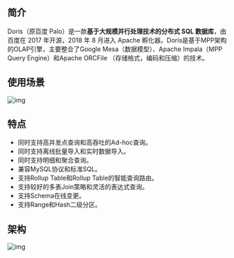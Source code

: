 ## 简介

Doris（原百度 Palo）是一款**基于大规模并行处理技术的分布式 SQL 数据库**，由百度在 2017 年开源，2018 年 8 月进入 Apache 孵化器。Doris是基于MPP架构的OLAP引擎，主要整合了Google Mesa（数据模型）、Apache Impala（MPP Query Engine）和Apache ORCFile （存储格式，编码和压缩）的技术。

## 使用场景

![img](https://cdn.jsdelivr.net/gh/hivefans/mypic/2020/07/22/93c0bc.png)

## 特点

- 同时支持高并发点查询和高吞吐的Ad-hoc查询。
- 同时支持离线批量导入和实时数据导入。
- 同时支持明细和聚合查询。
- 兼容MySQL协议和标准SQL。
- 支持Rollup Table和Rollup Table的智能查询路由。
- 支持较好的多表Join策略和灵活的表达式查询。
- 支持Schema在线变更。
- 支持Range和Hash二级分区。

 

## 架构

![img](https://cdn.jsdelivr.net/gh/hivefans/mypic/2020/07/22/0f8634.png)